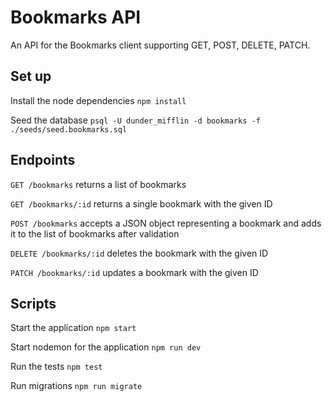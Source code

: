 # Bookmarks API

An API for the Bookmarks client supporting GET, POST, DELETE, PATCH.

## Set up

Install the node dependencies `npm install`

Seed the database `psql -U dunder_mifflin -d bookmarks -f ./seeds/seed.bookmarks.sql`

## Endpoints

`GET /bookmarks` returns a list of bookmarks

`GET /bookmarks/:id` returns a single bookmark with the given ID

`POST /bookmarks` accepts a JSON object representing a bookmark and adds it to the list of bookmarks after validation

`DELETE /bookmarks/:id` deletes the bookmark with the given ID

`PATCH /bookmarks/:id` updates a bookmark with the given ID

## Scripts

Start the application `npm start`

Start nodemon for the application `npm run dev`

Run the tests `npm test`

Run migrations `npm run migrate`
